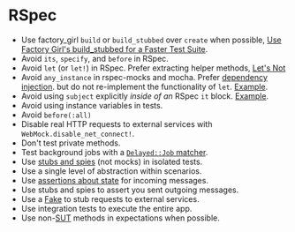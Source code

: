 # RSpec

* Use factory_girl `build` or `build_stubbed` over `create` when possible,
  [Use Factory Girl's build_stubbed for a Faster Test Suite][faster-test].
* Avoid `its`, `specify`, and `before` in RSpec.
* Avoid `let` (or `let!`) in RSpec. Prefer extracting helper methods, [Let's Not]
* Avoid `any_instance` in rspec-mocks and mocha. Prefer [dependency injection].
  but do not re-implement the functionality of `let`. [Example][avoid-let].
* Avoid using `subject` explicitly *inside of an* RSpec `it` block.
  [Example][subject-example].
* Avoid using instance variables in tests.
* Avoid `before(:all)`
* Disable real HTTP requests to external services with
  `WebMock.disable_net_connect!`.
* Don't test private methods.
* Test background jobs with a [`Delayed::Job` matcher].
* Use [stubs and spies] \(not mocks\) in isolated tests.
* Use a single level of abstraction within scenarios.
* Use [assertions about state] for incoming messages.
* Use stubs and spies to assert you sent outgoing messages.
* Use a [Fake] to stub requests to external services.
* Use integration tests to execute the entire app.
* Use non-[SUT] methods in expectations when possible.

[faster-test]: https://robots.thoughtbot.com/use-factory-girls-build-stubbed-for-a-faster-test
[dependency injection]: http://en.wikipedia.org/wiki/Dependency_injection
[subject-example]: ../style/testing/unit_test_spec.rb
[avoid-let]: ../style/testing/avoid_let_spec.rb
[`Delayed::Job` matcher]: https://gist.github.com/3186463
[stubs and spies]: http://robots.thoughtbot.com/post/159805295/spy-vs-spy
[assertions about state]: https://speakerdeck.com/skmetz/magic-tricks-of-testing-railsconf?slide=51
[Fake]: http://robots.thoughtbot.com/post/219216005/fake-it
[SUT]: http://xunitpatterns.com/SUT.html
[Let's Not]: https://robots.thoughtbot.com/lets-not
